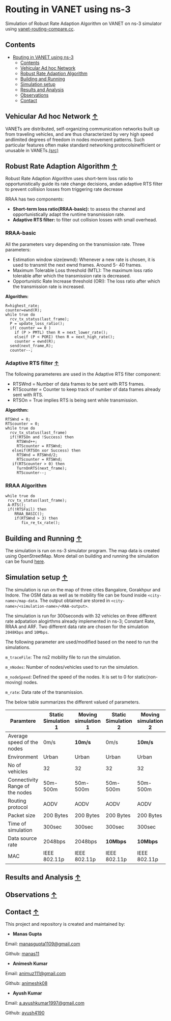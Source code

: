 # Routing in VANET using ns-3
 Simulation of Robust Rate Adaption Algorithm on VANET on ns-3 simulator using [vanet-routing-compare.cc](https://gitlab.com/nsnam/ns-3-dev/-/blob/master/src/wave/examples/vanet-routing-compare.cc).

## Contents

- [Routing in VANET using ns-3](#routing-in-vanet-using-ns-3)
  - [Contents](#contents)
  - [Vehicular Ad hoc Network](#vehicular-ad-hoc-network-)
  - [Robust Rate Adaption Algorithm](#robust-rate-adaption-algorithm-)
  - [Building and Running](#building-and-running-)
  - [Simulation setup](#simulation-setup-)
  - [Results and Analysis](#results-and-analysis-)
  - [Observations](#observations-)
  - [Contact](#contact-)

## Vehicular Ad hoc Network [&uarr;](#contents)
VANETs  are  distributed,  self-organizing communication networks built up from traveling vehicles, and are thus characterized by very high speed andlimited degrees of freedom in nodes movement patterns. Such particular features often make standard networking protocolsinefficient or unusable in VANETs.[(src)](https://ieeexplore.ieee.org/abstract/document/4127230)

## Robust Rate Adaption Algorithm [&uarr;](#contents)

 Robust Rate Adaption Algorithm uses short-term loss ratio to opportunistically guide its rate change decisions, andan adaptive RTS filter to prevent collision losses from triggering rate decrease

 RRAA has two components:
 * **Short-term loss ratio(RRAA-basic):** to assess the channel and opportunistically adapt the runtime transmission rate. 
 * **Adaptive RTS filter:** to filter out collision losses with small overhead.

 ### RRAA-basic
 All the parameters vary depending on the transmission rate. Three parameters:
* Estimation window size(ewnd): Whenever a new rate is chosen, it is used to transmit the next ewnd frames. Around 5- 40 frames.
 * Maximum Tolerable Loss threshold (MTL): The maximum loss ratio tolerable after which the transmission rate is decreased. 
 * Opportunistic Rate Increase threshold (ORI): The loss ratio after which the transmission rate is increased. 

**Algorithm:**
```
R=highest_rate;
counter=ewnd(R);
while true do
  rcv_tx_status(last_frame);
  P = update_loss_ratio();
  if( counter == 0 )
    if (P > PMTL) then R = next_lower_rate();
    elseif (P < PORI) then R = next_high_rate();
    counter = ewnd(R);
  send(next_frame,R);
  counter--;
```

### Adaptive RTS filter [&uarr;](#contents)

The following parameteres are used in the Adaptive RTS filter component:
* RTSWnd = Number of data frames to be sent with RTS frames.
* RTScounter = Counter to keep track of number of data frames already sent with RTS.
* RTSOn =  True implies RTS is being sent while transmission.

**Algorithm:**
```
RTSWnd = 0;
RTScounter = 0;
while true do
  rcv_tx_status(last_frame)
  if(!RTSOn and !Success) then
     RTSWnd++;
     RTScounter = RTSWnd;
   elseif(RTSOn xor Success) then
     RTSWnd = RTSWnd/2;
     RTScounter = RTSWnd;
   if(RTScounter > 0) then
     TurnOnRTS(next_frame);
     RTScounter--;
```

### RRAA Algorithm
```
while true do
 rcv_tx_status(last_frame);
 A-RTS();
 if(!RTSFail) then
    RRAA_BASIC();
    if(RTSWnd > 3) then
       fix_re_tx_rate();

```

## Building and Running [&uarr;](#contents)

The simulation is run on ns-3 simulator program. The map data is created using OpenStreetMap. More detail on building and running the simulation can be found [here](./RUN.md).

## Simulation setup [&uarr;](#contents)

The simulation is run on the map of three cities Bangalore, Gorakhpur and Indore. The OSM data as well as te mobility file can be found inside `<city-name>/map-data`. The output obtained are stored in `<city-name>/<simulation-name>/<RAA-output>`.

The simulation is run for 300seconds with 32 vehicles on three different rate adpatation alogirthms already implemented in ns-3;
Constant Rate, RRAA and ARF. Two different data rate are chosen for the simulation `2048Kbps` and `10Mbps`.

The following parameter are used/modified based on the need to run the simulations.

`m_traceFile`: The ns2 mobility file to run the simulation.

`m_nNodes`: Number of nodes/vehicles used to run the simulation.

`m_nodeSpeed`: Defined the speed of the nodes. It is set to 0 for static(non-moving) nodes.

`m_rate`: Data rate of the transmission.

The below table summarizes the different valued of parameters.

| Paramtere                       | Static Simulation 1 | Moving simulation 1 | Static Simulation 2 | Moving simulation 2 |
|---------------------------------|---------------------|---------------------|---------------------|---------------------|
| Average speed of the nodes      | 0m/s                | **10m/s**           | 0m/s                | **10m/s**           |
| Environment                     | Urban               | Urban               | Urban               | Urban               |
| No of vehicles                  | 32                  | 32                  | 32                  | 32                  |
| Connectivity Range of the nodes | 50m-500m            | 50m-500m            | 50m-500m            | 50m-500m            |
| Routing protocol                | AODV                | AODV                | AODV                | AODV                |
| Packet size                     | 200 Bytes           | 200 Bytes           | 200 Bytes           | 200 Bytes           |
| Time of simulation              | 300sec              | 300sec              | 300sec              | 300sec              |
| Data source rate                | 2048bps             | 2048bps             | **10Mbps**          | **10Mbps**          |
| MAC                             | IEEE 802.11p        | IEEE 802.11p        | IEEE 802.11p        | IEEE 802.11p        |

## Results and Analysis [&uarr;](#contents)

## Observations [&uarr;](#contents)

## Contact [&uarr;](#contents)

This project and repository is created and maintained by:

* **Manas Gupta**

 Email: manasgupta1109@gmail.com
    
 Github: [manas11](https://github.com/manas11)
    
* **Animesh Kumar**

 Email: animuz111@gmail.com
    
 Github: [animeshk08](https://github.com/animeshk08)

 * **Ayush Kumar**

 Email: a.ayushkumar1997@gmail.com
    
 Github: [ayush4190](https://github.com/ayush4190)
